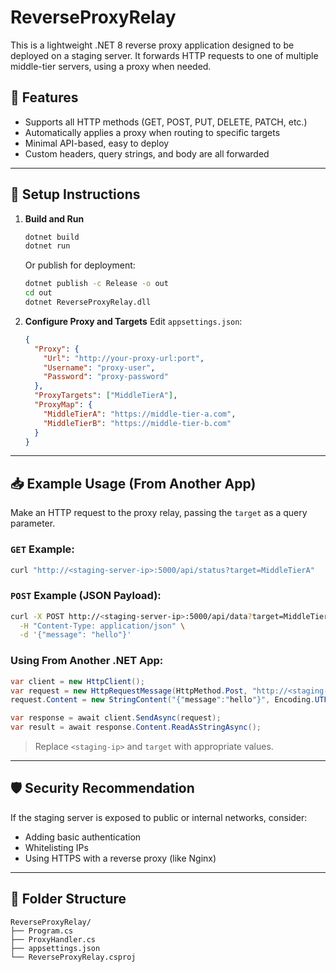 
# ReverseProxyRelay

This is a lightweight .NET 8 reverse proxy application designed to be deployed on a staging server. It forwards HTTP requests to one of multiple middle-tier servers, using a proxy when needed.

## 🔧 Features

- Supports all HTTP methods (GET, POST, PUT, DELETE, PATCH, etc.)
- Automatically applies a proxy when routing to specific targets
- Minimal API-based, easy to deploy
- Custom headers, query strings, and body are all forwarded

---

## 🚀 Setup Instructions

1. **Build and Run**
   ```bash
   dotnet build
   dotnet run
   ```

   Or publish for deployment:
   ```bash
   dotnet publish -c Release -o out
   cd out
   dotnet ReverseProxyRelay.dll
   ```

2. **Configure Proxy and Targets**
   Edit `appsettings.json`:

   ```json
   {
     "Proxy": {
       "Url": "http://your-proxy-url:port",
       "Username": "proxy-user",
       "Password": "proxy-password"
     },
     "ProxyTargets": ["MiddleTierA"],
     "ProxyMap": {
       "MiddleTierA": "https://middle-tier-a.com",
       "MiddleTierB": "https://middle-tier-b.com"
     }
   }
   ```

---

## 📥 Example Usage (From Another App)

Make an HTTP request to the proxy relay, passing the `target` as a query parameter.

### `GET` Example:

```bash
curl "http://<staging-server-ip>:5000/api/status?target=MiddleTierA"
```

### `POST` Example (JSON Payload):

```bash
curl -X POST http://<staging-server-ip>:5000/api/data?target=MiddleTierB \
  -H "Content-Type: application/json" \
  -d '{"message": "hello"}'
```

### Using From Another .NET App:

```csharp
var client = new HttpClient();
var request = new HttpRequestMessage(HttpMethod.Post, "http://<staging-ip>:5000/api/data?target=MiddleTierA");
request.Content = new StringContent("{"message":"hello"}", Encoding.UTF8, "application/json");

var response = await client.SendAsync(request);
var result = await response.Content.ReadAsStringAsync();
```

> Replace `<staging-ip>` and `target` with appropriate values.

---

## 🛡️ Security Recommendation

If the staging server is exposed to public or internal networks, consider:
- Adding basic authentication
- Whitelisting IPs
- Using HTTPS with a reverse proxy (like Nginx)

---

## 📁 Folder Structure

```
ReverseProxyRelay/
├── Program.cs
├── ProxyHandler.cs
├── appsettings.json
└── ReverseProxyRelay.csproj
```
